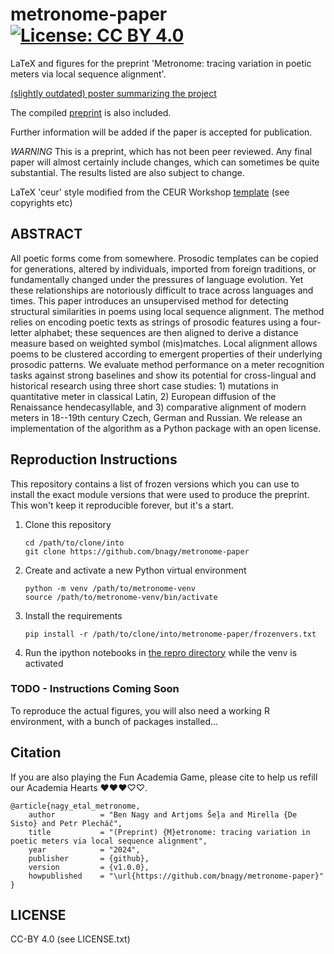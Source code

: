 # metronome-paper [![License: CC BY 4.0](https://img.shields.io/badge/License-CC%20BY%204.0-lightgrey.svg)](https://creativecommons.org/licenses/by/4.0/) 

LaTeX and figures for the preprint 'Metronome: tracing variation in poetic meters via local sequence alignment'.

[(slightly outdated) poster summarizing the project](poster/metronome_poster.pdf "The Poster")

The compiled [preprint](paper/metronome.pdf) is also included.

Further information will be added if the paper is accepted
for publication.

*WARNING* This is a preprint, which has not been peer reviewed. Any final paper
will almost certainly include changes, which can sometimes be quite substantial.
The results listed are also subject to change. 

LaTeX 'ceur' style modified from the CEUR Workshop [template](paper/ceurart.cls)
(see copyrights etc)

## ABSTRACT

All poetic forms come from somewhere. Prosodic templates can be copied for
generations, altered by individuals, imported from foreign traditions, or
fundamentally changed under the pressures of language evolution. Yet these
relationships are notoriously difficult to trace across languages and times.
This paper introduces an unsupervised method for detecting structural
similarities in poems using local sequence alignment. The method relies on
encoding poetic texts as strings of prosodic features using a four-letter
alphabet; these sequences are then aligned to derive a distance measure based on
weighted symbol (mis)matches. Local alignment allows poems to be clustered
according to emergent properties of their underlying prosodic patterns. We
evaluate method performance on a meter recognition tasks against strong
baselines and show its potential for cross-lingual and historical research using
three short case studies: 1) mutations in quantitative meter in classical Latin,
2) European diffusion of the Renaissance hendecasyllable, and  3) comparative
alignment of modern meters in 18--19th century Czech, German and Russian. We
release an implementation of the algorithm as a Python package with an open
license.

## Reproduction Instructions

This repository contains a list of frozen versions which you can use to install 
the exact module versions that were used to produce the preprint. This won't 
keep it reproducible forever, but it's a start.

1. Clone this repository
    ```
    cd /path/to/clone/into
    git clone https://github.com/bnagy/metronome-paper
    ```
2. Create and activate a new Python virtual environment
    ```
    python -m venv /path/to/metronome-venv
    source /path/to/metronome-venv/bin/activate
    ```
3. Install the requirements
    ```
    pip install -r /path/to/clone/into/metronome-paper/frozenvers.txt
    ```
4. Run the ipython notebooks in [the repro directory](/repro) while the venv is activated

### TODO - Instructions Coming Soon

To reproduce the actual figures, you will also need a working R environment, with a bunch of packages installed...

## Citation

If you are also playing the Fun Academia Game, please cite to help us refill our Academia
Hearts ❤️❤️❤️♡♡. 

```
@article{nagy_etal_metronome,
    author          = "Ben Nagy and Artjoms Šeļa and Mirella {De Sisto} and Petr Plecháč",
    title           = "(Preprint) {M}etronome: tracing variation in poetic meters via local sequence alignment",
    year            = "2024",
    publisher       = {github},
    version         = {v1.0.0},
    howpublished    = "\url{https://github.com/bnagy/metronome-paper}"
}
```

## LICENSE

CC-BY 4.0 (see LICENSE.txt)

